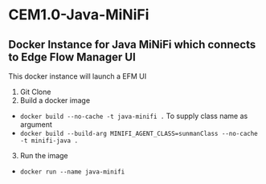 # CEM1.0-Java-MiNiFi

## Docker Instance for Java MiNiFi which connects to Edge Flow Manager UI

This docker instance will launch a EFM UI

1.  Git Clone
2.  Build a docker image
  * `docker build --no-cache -t java-minifi .`
To supply class name as argument
  * `docker build --build-arg MINIFI_AGENT_CLASS=sunmanClass --no-cache -t minifi-java .`
3.  Run the image
  * `docker run --name java-minifi`
